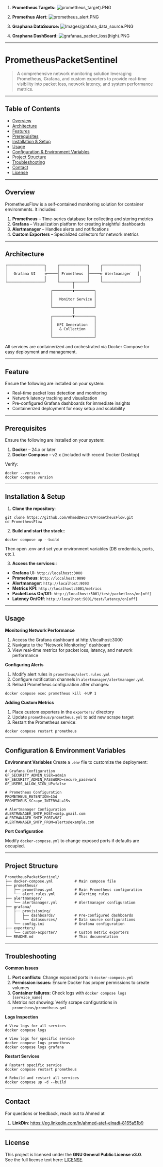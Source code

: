 1. **Prometheus Targets:** 
![prometheus_target).PNG](Images/prometheus_target.PNG)

2. **Promethus Alert:** 
![prometheus_alert.PNG](Images/prometheus_alert.PNG)

3. **Graphana DataSource:** 
![Images/grafana_data_source.PNG](Images/grafana_data_source.PNG)  

4. **Graphana DashBoard:** 
![grafanaa_packer_loss(high).PNG](Images/grafanaa_packer_loss(high).PNG)


---

# PrometheusPacketSentinel

> A comprehensive network monitoring solution leveraging Prometheus, Grafana, and custom exporters to provide real-time visibility into packet loss, network latency, and system performance metrics.

---

##  Table of Contents

- [Overview](#overview)  
- [Architecture](#architecture)
- [Features](#features)   
- [Prerequisites](#prerequisites)  
- [Installation & Setup](#installation--setup)  
- [Usage](#usage)  
- [Configuration & Environment Variables](#configuration--environment-variables)  
- [Project Structure](#project-structure)
- [Troubleshooting](#Troubleshooting)  
- [Contact](#contact)  
- [License](#license)

---

## Overview

PrometheusFlow is a self-contained monitoring solution for container environments. It includes:

1. **Prometheus** – Time-series database for collecting and storing metrics
2. **Grafana** – Visualization platform for creating insightful dashboards
3. **Alertmanager** – Handles alerts and notifications
4. **Custom Exporters** – Specialized collectors for network metrics

---

## Architecture

```plaintext
┌─────────────────┐     ┌─────────────┐     ┌─────────────────┐
│                 │     │             │     │                 │
│   Grafana UI    ◄─────┤ Prometheus  ├─────► Alertmanager   │
│                 │     │             │     │                 │
└─────────────────┘     └──────┬──────┘     └─────────────────┘
                               │
                     ┌─────────▼─────────┐
                     │                   │
                     │   Monitor Service │
                     │                   │
                     └─────────┬─────────┘
                               │
                     ┌─────────▼─────────┐
                     │                   │
                     │  KPI Generation   │
                     │   & Collection    │
                     │                   │
                     └───────────────────┘
```
All services are containerized and orchestrated via Docker Compose for easy deployment and management.

---
## Feature

Ensure the following are installed on your system:
  - Real-time packet loss detection and monitoring
  - Network latency tracking and visualization
  - Pre-configured Grafana dashboards for immediate insights
  - Containerized deployment for easy setup and scalability

---

## Prerequisites

Ensure the following are installed on your system:

1. **Docker** – 24.x or later
2. **Docker Compose** – v2.x (included with recent Docker Desktop)

Verify:

```plaintext
docker --version
docker compose version
```

---

## Installation & Setup

1. **Clone the repository**:
```plaintext
git clone https://github.com/AhmedDev374/PrometheusFlow.git
cd PrometheusFlow
```

2. **Build and start the stack:**:
```plaintext
docker compose up --build
```
Then open .env and set your environment variables (DB credentials, ports, etc.).

3. **Access the services:**:

  - **Grafana** UI: ```http://localhost:3000```
  - **Prometheus**: ```http://localhost:9090```
  - **Alertmanager**: ```http://localhost:9093```
  - **Metrics KPI**: ```http://localhost:5001/metrics```
  - **PacketLoss On/Off**: ```http://localhost:5001/test/packetloss/on[off]```
  - **Latency On/Off**: ```http://localhost:5001/test/latency/on[off]```

---

## Usage
**Monitoring Network Performance**

1. Access the Grafana dashboard at http://localhost:3000
2. Navigate to the "Network Monitoring" dashboard
3. View real-time metrics for packet loss, latency, and network performance

**Configuring Alerts**

1. Modify alert rules in ```prometheus/alert.rules.yml```
2. Configure notification channels in ```alertmanager/alertmanager.yml```
3. Reload Prometheus configuration after changes:

```plaintext
docker compose exec prometheus kill -HUP 1
```
**Adding Custom Metrics**

1. Place custom exporters in the ```exporters/``` directory
2. Update ```prometheus/prometheus.yml``` to add new scrape target
3. Restart the Prometheus service:
```plaintext
docker compose restart prometheus
```
---

## Configuration & Environment Variables

**Environment Variables**
Create a ```.env``` file to customize the deployment:

```plaintext
# Grafana Configuration
GF_SECURITY_ADMIN_USER=admin
GF_SECURITY_ADMIN_PASSWORD=secure_password
GF_USERS_ALLOW_SIGN_UP=false

# Prometheus Configuration
PROMETHEUS_RETENTION=15d
PROMETHEUS_SCrape_INTERVAL=15s

# Alertmanager Configuration
ALERTMANAGER_SMTP_HOST=smtp.gmail.com
ALERTMANAGER_SMTP_PORT=587
ALERTMANAGER_SMTP_FROM=alerts@example.com
```
**Port Configuration**

Modify ```docker-compose.yml``` to change exposed ports if defaults are occupied.

---

## Project Structure
```plaintext
PrometheusPacketSentinel/
├── docker-compose.yml          # Main compose file
├── prometheus/
│   ├── prometheus.yml          # Main Prometheus configuration
│   └── alert.rules.yml         # Alerting rules
├── alertmanager/
│   └── alertmanager.yml        # Alertmanager configuration
├── grafana/
│   ├── provisioning/
│   │   ├── dashboards/         # Pre-configured dashboards
│   │   └── datasources/        # Data source configurations
│   └── config.ini              # Grafana configuration
├── exporters/
│   └── custom-exporter/        # Custom metric exporters
└── README.md                   # This documentation
```
---

## Troubleshooting

**Common Issues**
  1. **Port conflicts:** Change exposed ports in ```docker-compose.yml```
  2. **Permission issues:** Ensure Docker has proper permissions to create volumes
  3. **Container failures:** Check logs with ```docker compose logs [service_name]```
  4. Metrics not showing: Verify scrape configurations in ```prometheus/prometheus.yml```

**Logs Inspection**
```plaintext
# View logs for all services
docker compose logs

# View logs for specific service
docker compose logs prometheus
docker compose logs grafana
```

**Restart Services**
```plaintext
# Restart specific service
docker compose restart prometheus

# Rebuild and restart all services
docker compose up -d --build
```

---

## Contact

For questions or feedback, reach out to Ahmed at

1. **LinkDin**: https://eg.linkedin.com/in/ahmed-atef-elnadi-8165a51b9

---

## License

This project is licensed under the **GNU General Public License v3.0**.  
See the full license text here: [LICENSE](LICENSE).

